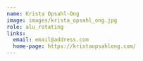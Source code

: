 ```yaml
---
name: Krista Opsahl-Ong
image: images/krista_opsahl_ong.jpg
role: alu_rotating
links:
  email: email@address.com
  home-page: https://kristaopsahlong.com/
---
```

